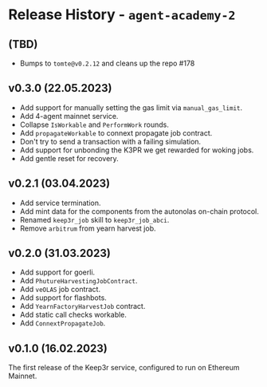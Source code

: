 # Release History - `agent-academy-2`

## (TBD)
- Bumps to `tomte@v0.2.12` and cleans up the repo #178

## v0.3.0 (22.05.2023)
- Add support for manually setting the gas limit via `manual_gas_limit`.
- Add 4-agent mainnet service.
- Collapse `IsWorkable` and `PerformWork` rounds.
- Add `propagateWorkable` to connext propagate job contract.
- Don't try to send a transaction with a failing simulation.
- Add support for unbonding the K3PR we get rewarded for woking jobs.
- Add gentle reset for recovery.

## v0.2.1 (03.04.2023)
- Add service termination.
- Add mint data for the components from the autonolas on-chain protocol.
- Renamed `keep3r_job` skill to `keep3r_job_abci`. 
- Remove `arbitrum` from yearn harvest job.

## v0.2.0 (31.03.2023)
- Add support for goerli.
- Add `PhutureHarvestingJobContract`.
- Add `veOLAS` job contract.
- Add support for flashbots.
- Add `YearnFactoryHarvestJob` contract.
- Add static call checks workable. 
- Add `ConnextPropagateJob`.

## v0.1.0 (16.02.2023)
The first release of the Keep3r service, configured to run on Ethereum Mainnet. 

